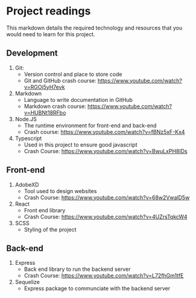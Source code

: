 # Project readings

This markdown details the required technology and resources that you would need to learn for this project.

## Development

1. Git:
   - Version control and place to store code
   - Git and GitHub crash course: https://www.youtube.com/watch?v=RGOj5yH7evk
2. Markdown
   - Language to write documentation in GitHub
   - Markdown crash course: https://www.youtube.com/watch?v=HUBNt18RFbo
3. Node.JS
   - The runtime environment for front-end and back-end
   - Crash course: https://www.youtube.com/watch?v=fBNz5xF-Kx4
4. Typescript
   - Used in this project to ensure good javascript
   - Crash Course: https://www.youtube.com/watch?v=BwuLxPH8IDs

## Front-end

1. AdobeXD
   - Tool used to design websites
   - Crash Course: https://www.youtube.com/watch?v=68w2VwalD5w
2. React
   - Front end library
   - Crash Course: https://www.youtube.com/watch?v=4UZrsTqkcW4
3. SCSS
   - Styling of the project

## Back-end

1. Express
   - Back end library to run the backend server
   - Crash Course: https://www.youtube.com/watch?v=L72fhGm1tfE
2. Sequelize
   - Express package to communciate with the backend server
